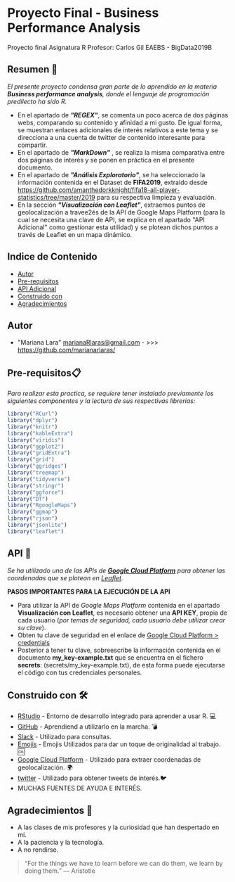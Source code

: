 # Proyecto Final - Business Performance Analysis
Proyecto final Asignatura R
Profesor: Carlos Gil
EAEBS - BigData2019B

## Resumen 🚀

_El presente proyecto condensa gran parte de lo aprendido en la materia **Business performance analysis**, donde el lenguaje de programación predilecto ha sido R._

* En el apartado de ***"REGEX"***, se comenta un poco acerca de dos páginas webs, comparando su contenido y afinidad a mi gusto. De igual forma, se muestran enlaces adicionales de interés relativos a este tema y se direcciona a una cuenta de twitter de contenido interesante para compartir.
* En el apartado de ***"MarkDown"*** , se realiza la misma comparativa entre dos páginas de interés y se ponen en práctica en el presente documento.
* En el apartado de ***"Análisis Exploratorio"***, se ha seleccionado la información contenida en el Dataset de **FIFA2019**, extraído desde https://github.com/amanthedorkknight/fifa18-all-player-statistics/tree/master/2019 para su respectiva limpieza y evaluación.
* En la sección ***"Visualización con Leaflet"***, extraemos puntos de geolocalización a travee2és de la API de Google Maps Platform (para la cual se necesita una clave de API, se explica en el apartado "API Adicional" como gestionar esta utilidad) y se plotean dichos puntos a través de Leaflet en un mapa dinámico.


## Indice de Contenido
* [Autor](#team-members)
* [Pre-requisitos](#pre-requisitos)
* [API Adicional](#API)
* [Construido con](#Construido-con)
* [Agradecimientos](#Expresiones-de-gratitud)


## <a name="Autor"></a>Autor
* "Mariana Lara" <marianaRlaras@gmail.com> - >>> <https://github.com/marianarlaras/>


## <a name="Pre-requisitos"></a>Pre-requisitos📋
_Para realizar esta practica, se requiere tener instalado previamente los siguientes componentes y la lectura de sus respectivas librerías:_

```r
library("RCurl")
library("dplyr")
library("knitr")
library("kableExtra")
library("viridis")    
library("ggplot2")
library("gridExtra")
library("grid")
library("ggridges")
library("treemap")
library("tidyverse")
library("stringr")
library("ggforce")
library("DT")
library("RgoogleMaps")
library("ggmap")
library("rjson")
library("jsonlite")
library("leaflet")
```

## <a name="API"></a>API 🔧
_Se ha utilizado una de las APIs de [**Google Cloud Platform**](https://console.developers.google.com/) para obtener las coordenadas que se plotean en [Leaflet](https://leafletjs.com/)._

**PASOS IMPORTANTES PARA LA EJECUCIÓN DE LA API**
- Para utilizar la API de *Google Maps Platform* contenida en el apartado **Visualización con Leaflet**, es necesario obtener una **API KEY**, propia de cada usuario (*por temas de seguridad, cada usuario debe utilizar crear su clave*).
- Obten tu clave de seguridad en el enlace de [Google Cloud Platform > credentials](https://console.cloud.google.com/apis/credentials) 
- Posterior a tener tu clave, sobreescribe la información contenida en el documento **my_key-example.txt** que se encuentra en el fichero **secrets**: (secrets/my_key-example.txt), de esta forma puede ejecutarse el código con tus credenciales personales.


## <a name="Construido-con"></a>Construido con 🛠️
* [RStudio](https://rstudio.com/products/rstudio/download/) - Entorno de desarrollo integrado para aprender a usar R. 💻
* [GitHub](http://www.github.com/) - Aprendiend a utilizarlo en la marcha. 💣
* [Slack](https://slack.com/) - Utilizado para consultas.
* [Emojis](https://gist.github.com/rxaviers/7360908/) - Emojis Utilizados para dar un toque de originalidad al trabajo. 🆒
* [Google Cloud Platform](https://console.developers.google.com/) - Utilizado para extraer coordenadas de geolocalización. 🌍 
* [twitter](https://twitter.com/home) - Utilizado para obtener tweets de interés.🐦
* MUCHAS FUENTES DE AYUDA E INTERÉS.


## <a name="Expresiones-de-gratitud"></a> Agradecimientos 🎁
* A las clases de mis profesores y la curiosidad que han despertado en mí.
* A la paciencia y la tecnología. 
* A no rendirse.

> “For the things we have to learn before we can do them, we learn by doing them.”
― Aristotle

